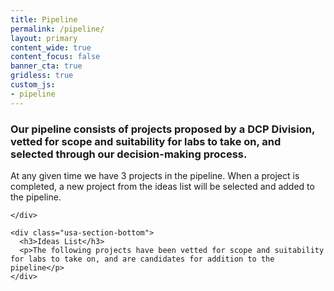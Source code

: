 ```yaml
---
title: Pipeline
permalink: /pipeline/
layout: primary
content_wide: true
content_focus: false
banner_cta: true
gridless: true
custom_js:
- pipeline
---
```


<div class="usa-grid">
  <section class="usa-section">
    <div class="usa-section-bottom">
      <h3>Our pipeline consists of projects proposed by a DCP Division, vetted for scope and suitability for labs to take on, and selected through our decision-making process.</h3>
      <p>At any given time we have 3 projects in the pipeline.  When a project is completed, a new project from the ideas list will be selected and added to the pipeline.</p>
    </div>
    <div class="usa-flex usa-flex-wrap cards">

    </div>

    <div class="usa-section-bottom">
      <h3>Ideas List</h3>
      <p>The following projects have been vetted for scope and suitability for labs to take on, and are candidates for addition to the pipeline</p>
    </div>
  </section>
</div>
